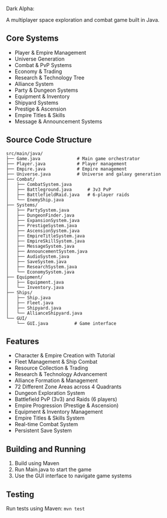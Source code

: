 
Dark Alpha:

A multiplayer space exploration and combat game built in Java.

## Core Systems
- Player & Empire Management
- Universe Generation 
- Combat & PvP Systems
- Economy & Trading
- Research & Technology Tree
- Alliance System
- Party & Dungeon Systems
- Equipment & Inventory
- Shipyard Systems
- Prestige & Ascension
- Empire Titles & Skills
- Message & Announcement Systems

## Source Code Structure
```
src/main/java/
├── Game.java              # Main game orchestrator
├── Player.java            # Player management
├── Empire.java            # Empire management
├── Universe.java          # Universe and galaxy generation
├── Combat/
│   ├── CombatSystem.java
│   ├── Battleground.java      # 3v3 PvP
│   ├── BattlefieldRaid.java   # 6-player raids
│   └── EnemyShip.java
├── Systems/
│   ├── PartySystem.java
│   ├── DungeonFinder.java
│   ├── ExpansionSystem.java
│   ├── PrestigeSystem.java
│   ├── AscensionSystem.java
│   ├── EmpireTitleSystem.java
│   ├── EmpireSkillSystem.java
│   ├── MessageSystem.java
│   ├── AnnouncementSystem.java
│   ├── AudioSystem.java
│   ├── SaveSystem.java
│   ├── ResearchSystem.java
│   └── EconomySystem.java
├── Equipment/
│   ├── Equipment.java
│   └── Inventory.java
├── Ships/
│   ├── Ship.java
│   ├── Fleet.java
│   ├── Shipyard.java
│   └── AllianceShipyard.java
└── GUI/
    └── GUI.java          # Game interface

```

## Features
- Character & Empire Creation with Tutorial
- Fleet Management & Ship Combat
- Resource Collection & Trading
- Research & Technology Advancement
- Alliance Formation & Management
- 72 Different Zone Areas across 4 Quadrants
- Dungeon Exploration System
- Battlefield PvP (3v3) and Raids (6 players)
- Empire Progression (Prestige & Ascension)
- Equipment & Inventory Management
- Empire Titles & Skills System
- Real-time Combat System
- Persistent Save System

## Building and Running
1. Build using Maven
2. Run Main.java to start the game
3. Use the GUI interface to navigate game systems

## Testing
Run tests using Maven: `mvn test`

